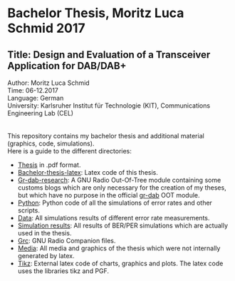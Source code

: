 Bachelor Thesis, Moritz Luca Schmid 2017
========================================
Title: Design and Evaluation of a Transceiver Application for DAB/DAB+
---------------------------------------------------------
Author: Moritz Luca Schmid  
Time: 06-12.2017   
Language: German  
University: Karlsruher Institut für Technologie (KIT), Communications Engineering Lab (CEL)  
<br><br>
This repository contains my bachelor thesis and additional material (graphics, code, simulations).  
Here is a guide to the different directories:

* [Thesis](https://github.com/MoritzLucaSchmid/bachelor-thesis/blob/master/bachelor-thesis_MoritzLucaSchmid.pdf) in .pdf format.
* [Bachelor-thesis-latex](https://github.com/MoritzLucaSchmid/bachelor-thesis/tree/master/bachelor-thesis-latex): Latex code of this thesis.
* [Gr-dab-research](https://github.com/MoritzLucaSchmid/bachelor-thesis/tree/master/gr-dab_research): A GNU Radio Out-Of-Tree module containing some customs blogs which are only necessary for the creation of my theses, but which have no purpose in the official [gr-dab](https://github.com/kit-cel/gr-dab) OOT module.
* [Python](https://github.com/MoritzLucaSchmid/bachelor-thesis/tree/master/python): Python code of all the simulations of error rates and other scripts.
* [Data](https://github.com/MoritzLucaSchmid/bachelor-thesis/tree/master/data): All simulations results of different error rate measurements.
* [Simulation results](https://github.com/MoritzLucaSchmid/bachelor-thesis/tree/master/simulation_results): All results of BER/PER simulations which are actually used in the thesis.
* [Grc](https://github.com/MoritzLucaSchmid/bachelor-thesis/tree/master/grc): GNU Radio Companion files.
* [Media](https://github.com/MoritzLucaSchmid/bachelor-thesis/tree/master/media): All media and graphics of the thesis which were not internally generated by latex.
* [Tikz](https://github.com/MoritzLucaSchmid/bachelor-thesis/tree/master/tikz): External latex code of charts, graphics and plots. The latex code uses the libraries tikz and PGF.
